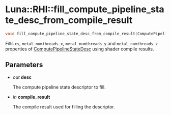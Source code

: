 # Luna::RHI::fill_compute_pipeline_state_desc_from_compile_result

```c++
void fill_compute_pipeline_state_desc_from_compile_result(ComputePipelineStateDesc &desc, const ShaderCompiler::ShaderCompileResult &compile_result)
```

Fills `cs`, `metal_numthreads_x`, `metal_numthreads_y` and `metal_numthreads_z` properties of [ComputePipelineStateDesc](struct_luna_1_1_r_h_i_1_1_compute_pipeline_state_desc.md) using shader compile results. 



## Parameters
* *out* **desc**

    The compute pipeline state descriptor to fill. 

* *in* **compile_result**

    The compile result used for filling the descriptor. 

